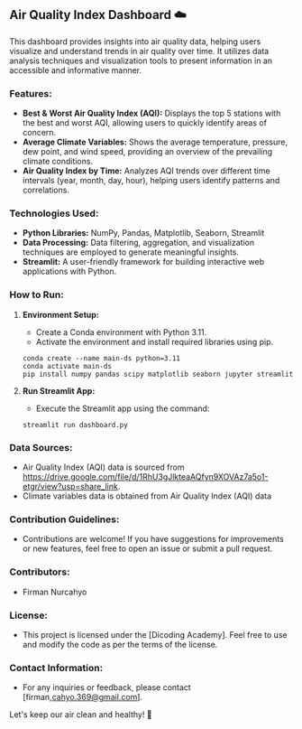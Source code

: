 ## Air Quality Index Dashboard :cloud:

This dashboard provides insights into air quality data, helping users visualize and understand trends in air quality over time. It utilizes data analysis techniques and visualization tools to present information in an accessible and informative manner.

### Features:
- **Best & Worst Air Quality Index (AQI):** Displays the top 5 stations with the best and worst AQI, allowing users to quickly identify areas of concern.
- **Average Climate Variables:** Shows the average temperature, pressure, dew point, and wind speed, providing an overview of the prevailing climate conditions.
- **Air Quality Index by Time:** Analyzes AQI trends over different time intervals (year, month, day, hour), helping users identify patterns and correlations.

### Technologies Used:
- **Python Libraries:** NumPy, Pandas, Matplotlib, Seaborn, Streamlit
- **Data Processing:** Data filtering, aggregation, and visualization techniques are employed to generate meaningful insights.
- **Streamlit:** A user-friendly framework for building interactive web applications with Python.

### How to Run:
1. **Environment Setup:**
   - Create a Conda environment with Python 3.11.
   - Activate the environment and install required libraries using pip.
   ```
   conda create --name main-ds python=3.11
   conda activate main-ds
   pip install numpy pandas scipy matplotlib seaborn jupyter streamlit
   ```

2. **Run Streamlit App:**
   - Execute the Streamlit app using the command:
   ```
   streamlit run dashboard.py
   ```

### Data Sources:
- Air Quality Index (AQI) data is sourced from https://drive.google.com/file/d/1RhU3gJlkteaAQfyn9XOVAz7a5o1-etgr/view?usp=share_link.
- Climate variables data is obtained from Air Quality Index (AQI) data

### Contribution Guidelines:
- Contributions are welcome! If you have suggestions for improvements or new features, feel free to open an issue or submit a pull request.

### Contributors:
- Firman Nurcahyo

### License:
- This project is licensed under the [Dicoding Academy]. Feel free to use and modify the code as per the terms of the license.

### Contact Information:
- For any inquiries or feedback, please contact [firman,cahyo.369@gmail.com].

Let's keep our air clean and healthy! :seedling:
